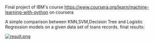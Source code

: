 Final project of IBM's course https://www.coursera.org/learn/machine-learning-with-python on coursera

A simple comparison between KNN,SVM,Decision Tree and Logistic Regression models on a given data set of loans records. final results:


[![result.png](https://i.postimg.cc/2St50hTY/result.png)](https://postimg.cc/K1nFzKdp)
